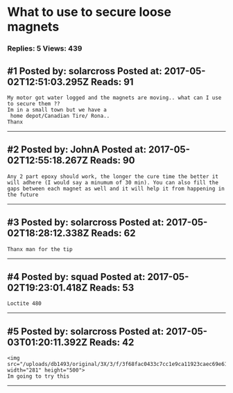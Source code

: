 # What to use to secure loose magnets

### Replies: 5 Views: 439

## \#1 Posted by: solarcross Posted at: 2017-05-02T12:51:03.295Z Reads: 91

```
My motor got water logged and the magnets are moving.. what can I use to secure them ?? 
Im in a small town but we have a
 home depot/Canadian Tire/ Rona.. 
Thanx
```

---
## \#2 Posted by: JohnA Posted at: 2017-05-02T12:55:18.267Z Reads: 90

```
Any 2 part epoxy should work, the longer the cure time the better it will adhere (I would say a minumum of 30 min). You can also fill the gaps between each magnet as well and it will help it from happening in the future
```

---
## \#3 Posted by: solarcross Posted at: 2017-05-02T18:28:12.338Z Reads: 62

```
Thanx man for the tip
```

---
## \#4 Posted by: squad Posted at: 2017-05-02T19:23:01.418Z Reads: 53

```
Loctite 480
```

---
## \#5 Posted by: solarcross Posted at: 2017-05-03T01:20:11.392Z Reads: 42

```
<img src="/uploads/db1493/original/3X/3/f/3f68fac0433c7cc1e9ca11923caec69e618f1692.jpg" width="281" height="500">
Im going to try this
```

---
